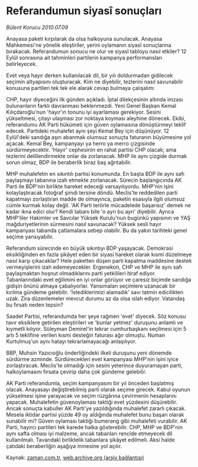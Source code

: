 # Referandumun  siyasî sonuçları

*Bülent Korucu 2010.07.09*

<td class="columnist-detail">
<p>Anayasa paketi kırpılarak da olsa halkoyuna sunulacak. Anayasa Mahkemesi'ne yönelik eleştiriler, yerini oylamanın siyasî sonuçlarına bırakacak. Referandumun sonucu ne olur ve siyasî tabloyu nasıl etkiler? 12 Eylül sonrasına ait tahminleri partilerin kampanya performansları belirleyecek.</p>
<p>
<div id="haberMetinDiv">
<p>Evet veya hayır derken kullanılacak dil, bir yılı doldurmadan gidilecek seçimin altyapısını oluşturacak. Kim ne diyebilir, tezlerini nasıl savunabilir konusuna partileri tek tek ele alarak cevap bulmaya çalışalım:
<p>CHP, hayır diyeceğini ilk günden açıkladı. İptal dilekçesinin altında imzası bulunanların farklı davranması beklenmezdi. Yeni Genel Başkan Kemal Kılıçdaroğlu'nun 'hayır'ın tonunu iyi ayarlaması gerekiyor. Sesini yükseltmesi, çıtayı ulaşması zor noktaya koyması aleyhine dönecek. Ekibi, referandumu AK Parti hükümeti için güven oylamasına dönüştürmeyi teklif edecek. Partideki muhalefet aynı şeyi Kemal Bey için düşünüyor. 12 Eylül'deki sandığa aşırı abanmak olumsuz sonuçta faturanın büyümesine yol açacak. Kemal Bey, kampanyayı ya herro ya merro çizgisinde sürdürmeyecektir. 'Hayır' cephesinin en rahat partisi CHP olacak; ama tezlerini delillendirmekte onlar da zorlanacak. MHP ile aynı çizgide durmak sorun olmaz, BDP ile beraberlik biraz baş ağrıtabilir.
<p>MHP muhalefetin en sıkıntılı partisi konumunda. En başta BDP ile aynı safı paylaşmayı tabanına izah etmekte zorlanacak. Sürecin başlangıcında AK Parti ile BDP'nin birlikte hareket edeceği varsayılıyordu. MHP'nin işini kolaylaştıracak fotoğraf şimdi tersine döndü. Meclis'te reddedilen parti kapatmayı zorlaştıran madde de olmayınca, paketin esasıyla ilgili olumsuz cümle kurmak kolay değil. 'AK Parti terörle mücadelede başarısız' demek ne kadar ikna edici olur? Kendi tabanı bile 'o ayrı bu ayrı' diyebilir. Ayrıca MHP'liler Hakimler ve Savcılar Yüksek Kurulu'nun bugünkü yapısının ve YAŞ mağduriyetlerinin sürmesini nasıl savunacak? Yüksek sesli hayır kampanyası tabanda çatlamalara sebep olabilir. Bu da yakın tarihteki genel seçime yansıyabilir.
<p>Referandum sürecinde en büyük sıkıntıyı BDP yaşayacak. Demokrasi eksikliğinden en fazla şikâyet eden bir siyasi hareket olarak kısmi düzelmeye nasıl karşı çıkacaklar? Hele paketten düşen parti kapatma maddesine destek vermeyişlerini izah edemeyecekler. Ergenekon, CHP ve MHP ile aynı safı paylaşmaktan hoşnut olmadıklarını parti yetkilileri itiraf ediyor. Tabanlarındaki evet eğilimini en iyi onlar görüyor ve çaresiz biçimde sandığa gidişin önünü almaya çabalıyorlar. Yansımaları seçimlere uzanacak bir kırılma gündeme gelebilir. 'İstediklerimizi alamadık' savı tatmin edicilikten uzak. Zira düzenlemeler mevcut durumu az da olsa ıslah ediyor. Vatandaş bu fırsatı neden tepsin?
<p>Saadet Partisi, referandumda her şeye rağmen 'evet' diyecek. Söz konusu tavır eksiklere getirilen eleştirileri ve 'bunlar yetmez' duruşunu anlamlı ve kıymetli kılıyor. Süleyman Demirel'in tekrar cumhurbaşkanı seçilmesi için 5 artı 5 teklifine verilen kısmi desteğin faturası ağır olmuştu. Numan Kurtulmuş'un aynı hatayı tekrarlamayacağı anlaşılıyor.
<p>BBP, Muhsin Yazıcıoğlu önderliğindeki ilkeli duruşunu yeni dönemde sürdürme azminde. Sürdürecekleri evet kampanyası MHP'nin işini iyice zorlaştıracak. Meclis'te olmadığı için sesini yeterince duyuramayan parti, halkoylamasını fırsata çevirip daha çok gündeme gelebilir.
<p>AK Parti referandumla, seçim kampanyasını bir yıl önceden başlatmış olacak. Anayasayı değiştirebilmiş parti olarak seçime girecek. Kabul oyunun yükselmesi işine yarayacak ve seçim rüzgârına çevirmenin hesaplarını yapacak. Muhalefetin güvenoylaması taktiği evet yüzdesini düşürebilir. Ancak sonuçta kabuller AK Parti'ye yazıldığında muhalefet zararlı çıkacak. Mesela iktidar partisi yüzde 49 oy aldığında muhalefet bunu başarı olarak sunabilir mi? Güven oylaması taktiği bumerang gibi muhalefeti vurabilir. AK Parti, hayırcı partileri tek karede halka gösterebilir. CHP, MHP ve BDP'nin aynı safta olması iyi malzeme, ancak tabanları rencide etmeyecek dil kullanılmalı. Tavandaki birliktelik tabanlara şikâyet edilmeli. Aksi halde çatıdaki beraberliğin aşağıya inmesine yol açılır. </p></p></p></p></p></p></p></div>
</p>
<a href="http://web.archive.org/web/20110105200824/mailto:b.korucu@zaman.com.tr">
</a></td>

Kaynak: [zaman.com.tr](http://zaman.com.tr/yazar.do?yazino=1003862), [web.archive.org (arşiv bağlantısı)](http://web.archive.org/web/20110105200824/http://www.zaman.com.tr/yazar.do?yazino=1003862)
